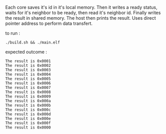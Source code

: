 Each core saves it's id in it's local memory. Then it writes a ready status, waits for it's neighbor to be ready, then read it's
neighbor id. Finally writes the result in shared memory. The host then prints the result. Uses direct pointer address to perform data transfert.

to run :
```
./build.sh && ./main.elf
```

expected outcome :

```
The result is 0x0001
The result is 0x0002
The result is 0x0003
The result is 0x0004
The result is 0x0005
The result is 0x0006
The result is 0x0007
The result is 0x0008
The result is 0x0009
The result is 0x000a
The result is 0x000b
The result is 0x000c
The result is 0x000d
The result is 0x000e
The result is 0x000f
The result is 0x0000
```
